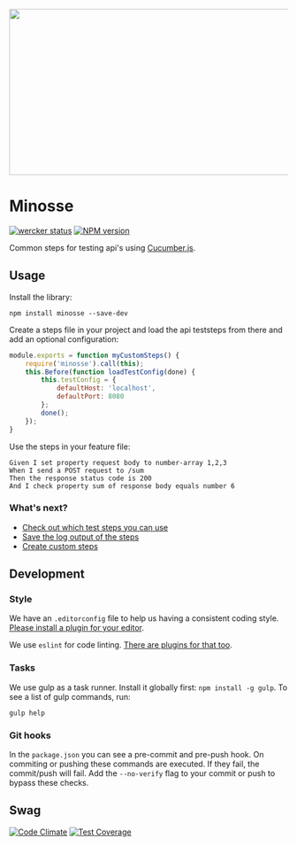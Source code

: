<a href="https://github.com/icemobilelab/minosse"><img src="https://raw.githubusercontent.com/icemobilelab/minosse/master/images/minosse.png" align="center"  height="300" width="600"/></a>

# Minosse
[![wercker status](https://app.wercker.com/status/f0c2295b27704388dabc1ade1a60b932/s/master "wercker
status")](https://app.wercker.com/project/bykey/f0c2295b27704388dabc1ade1a60b932)
[![NPM version](https://badge.fury.io/js/minosse.svg)](http://badge.fury.io/js/minosse)

Common steps for testing api's using [Cucumber.js](https://github.com/cucumber/cucumber-js).

## Usage
Install the library:
```
npm install minosse --save-dev
```
Create a steps file in your project and load the api teststeps from there and add an optional configuration:
```js
module.exports = function myCustomSteps() {
    require('minosse').call(this);
    this.Before(function loadTestConfig(done) {
        this.testConfig = {
            defaultHost: 'localhost',
            defaultPort: 8080
        };
        done();
    });
}
```
Use the steps in your feature file:
```cucumber
Given I set property request body to number-array 1,2,3
When I send a POST request to /sum
Then the response status code is 200
And I check property sum of response body equals number 6
```

### What's next?
- [Check out which test steps you can use](https://github.com/icemobilelab/minosse/wiki/Steps)
- [Save the log output of the steps](https://github.com/icemobilelab/minosse/wiki/Logging)
- [Create custom steps](https://github.com/icemobilelab/minosse/wiki/Custom-steps)

## Development

### Style
We have an `.editorconfig` file to help us having a consistent coding style.
[Please install a plugin for your editor](http://editorconfig.org/).

We use `eslint` for code linting.
[There are plugins for that too](http://eslint.org/docs/integrations/).

### Tasks
We use gulp as a task runner. Install it globally first: `npm install -g gulp`.
To see a list of gulp commands, run:

    gulp help

### Git hooks
In the `package.json` you can see a pre-commit and pre-push hook.
On commiting or pushing these commands are executed.
If they fail, the commit/push will fail.
Add the `--no-verify` flag to your commit or push to bypass these checks.

## Swag
[![Code Climate](https://codeclimate.com/github/icemobilelab/minosse/badges/gpa.svg)](https://codeclimate.com/github/icemobilelab/minosse)
[![Test Coverage](https://codeclimate.com/github/icemobilelab/minosse/badges/coverage.svg)](https://codeclimate.com/github/icemobilelab/minosse)
